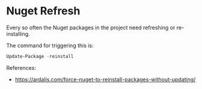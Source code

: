 # Nuget Refresh

Every so often the Nuget packages in the project need refreshing or re-installing.

The command for triggering this is:

```powershell
Update-Package -reinstall
```

References:

  * https://ardalis.com/force-nuget-to-reinstall-packages-without-updating/
